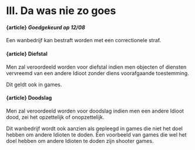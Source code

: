 # III. Da was nie zo goes

#### {article} _Goedgekeurd op 12/08_
Een wanbedrijf kan bestraft worden met een correctionele straf.

#### {article} Diefstal
Men zal veroordeeld worden voor diefstal indien men objecten of diensten vervreemd van een andere Idioot zonder diens voorafgaande toestemming.

Dit geldt ook in games.

#### {article} Doodslag
Men zal veroordeeld worden voor doodslag indien men een andere Idioot dood, zei het opzettelijk of onopzettelijk.

Dit wanbedrijf wordt ook aanzien als gepleegd in games die niet het doel hebben om andere Idioten te doden. Een voorbeeld van games die wel het doel hebben om andere Idioten te doden zijn shooter games.